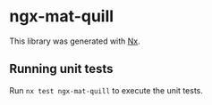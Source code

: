 # ngx-mat-quill

This library was generated with [Nx](https://nx.dev).

## Running unit tests

Run `nx test ngx-mat-quill` to execute the unit tests.
